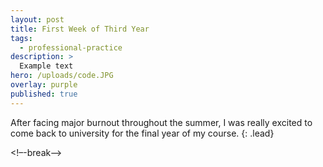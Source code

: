 ```yaml
---
layout: post
title: First Week of Third Year
tags:
  - professional-practice
description: >
  Example text
hero: /uploads/code.JPG
overlay: purple
published: true
---
```

After facing major burnout throughout the summer, I was really excited to come back to university for the final year of my course.
{: .lead}

<!–-break-–>
<!--break-->

